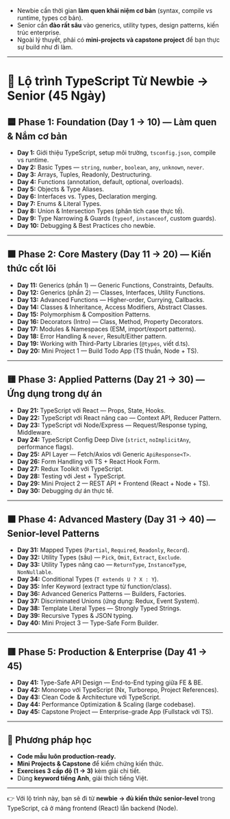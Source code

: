 * Newbie cần thời gian **làm quen khái niệm cơ bản** (syntax, compile vs runtime, types cơ bản).
* Senior cần **đào rất sâu** vào generics, utility types, design patterns, kiến trúc enterprise.
* Ngoài lý thuyết, phải có **mini-projects và capstone project** để bạn thực sự build như đi làm.

---

# 🚀 Lộ trình TypeScript Từ Newbie → Senior (45 Ngày)

## 🟦 Phase 1: Foundation (Day 1 → 10) — Làm quen & Nắm cơ bản

* **Day 1:** Giới thiệu TypeScript, setup môi trường, `tsconfig.json`, compile vs runtime.
* **Day 2:** Basic Types — `string`, `number`, `boolean`, `any`, `unknown`, `never`.
* **Day 3:** Arrays, Tuples, Readonly, Destructuring.
* **Day 4:** Functions (annotation, default, optional, overloads).
* **Day 5:** Objects & Type Aliases.
* **Day 6:** Interfaces vs. Types, Declaration merging.
* **Day 7:** Enums & Literal Types.
* **Day 8:** Union & Intersection Types (phân tích case thực tế).
* **Day 9:** Type Narrowing & Guards (`typeof`, `instanceof`, custom guards).
* **Day 10:** Debugging & Best Practices cho newbie.

---

## 🟩 Phase 2: Core Mastery (Day 11 → 20) — Kiến thức cốt lõi

* **Day 11:** Generics (phần 1) — Generic Functions, Constraints, Defaults.
* **Day 12:** Generics (phần 2) — Classes, Interfaces, Utility Functions.
* **Day 13:** Advanced Functions — Higher-order, Currying, Callbacks.
* **Day 14:** Classes & Inheritance, Access Modifiers, Abstract Classes.
* **Day 15:** Polymorphism & Composition Patterns.
* **Day 16:** Decorators (Intro) — Class, Method, Property Decorators.
* **Day 17:** Modules & Namespaces (ESM, import/export patterns).
* **Day 18:** Error Handling & `never`, Result/Either pattern.
* **Day 19:** Working with Third-Party Libraries (`@types`, viết d.ts).
* **Day 20:** Mini Project 1 — Build Todo App (TS thuần, Node + TS).

---

## 🟨 Phase 3: Applied Patterns (Day 21 → 30) — Ứng dụng trong dự án

* **Day 21:** TypeScript với React — Props, State, Hooks.
* **Day 22:** TypeScript với React nâng cao — Context API, Reducer Pattern.
* **Day 23:** TypeScript với Node/Express — Request/Response typing, Middleware.
* **Day 24:** TypeScript Config Deep Dive (`strict`, `noImplicitAny`, performance flags).
* **Day 25:** API Layer — Fetch/Axios với Generic `ApiResponse<T>`.
* **Day 26:** Form Handling với TS + React Hook Form.
* **Day 27:** Redux Toolkit với TypeScript.
* **Day 28:** Testing với Jest + TypeScript.
* **Day 29:** Mini Project 2 — REST API + Frontend (React + Node + TS).
* **Day 30:** Debugging dự án thực tế.

---

## 🟧 Phase 4: Advanced Mastery (Day 31 → 40) — Senior-level Patterns

* **Day 31:** Mapped Types (`Partial`, `Required`, `Readonly`, `Record`).
* **Day 32:** Utility Types (sâu) — `Pick`, `Omit`, `Extract`, `Exclude`.
* **Day 33:** Utility Types nâng cao — `ReturnType`, `InstanceType`, `NonNullable`.
* **Day 34:** Conditional Types (`T extends U ? X : Y`).
* **Day 35:** Infer Keyword (extract type từ function/class).
* **Day 36:** Advanced Generics Patterns — Builders, Factories.
* **Day 37:** Discriminated Unions (ứng dụng: Redux, Event System).
* **Day 38:** Template Literal Types — Strongly Typed Strings.
* **Day 39:** Recursive Types & JSON typing.
* **Day 40:** Mini Project 3 — Type-Safe Form Builder.

---

## 🟥 Phase 5: Production & Enterprise (Day 41 → 45)

* **Day 41:** Type-Safe API Design — End-to-End typing giữa FE & BE.
* **Day 42:** Monorepo với TypeScript (Nx, Turborepo, Project References).
* **Day 43:** Clean Code & Architecture với TypeScript.
* **Day 44:** Performance Optimization & Scaling (large codebase).
* **Day 45:** Capstone Project — Enterprise-grade App (Fullstack với TS).

---

## 🎯 Phương pháp học

* **Code mẫu luôn production-ready.**
* **Mini Projects & Capstone** để kiểm chứng kiến thức.
* **Exercises 3 cấp độ (1 → 3)** kèm giải chi tiết.
* Dùng **keyword tiếng Anh**, giải thích tiếng Việt.

---

👉 Với lộ trình này, bạn sẽ đi từ **newbie → đủ kiến thức senior-level** trong TypeScript, cả ở mảng frontend (React) lẫn backend (Node).